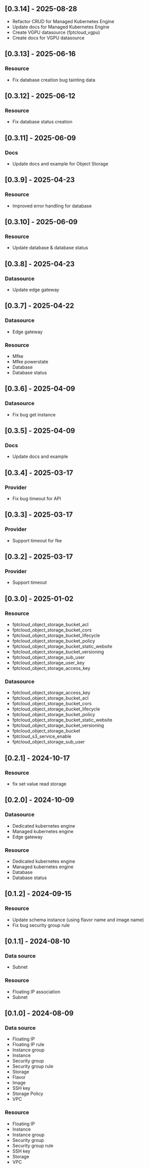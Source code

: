 ## [0.3.14] - 2025-08-28

- Refactor CRUD for Managed Kubernetes Engine
- Update docs for Managed Kubernetes Engine
- Create VGPU datasource (fptcloud_vgpu)
- Create docs for VGPU datasource

## [0.3.13] - 2025-06-16

### Resource

- Fix database creation bug tainting data

## [0.3.12] - 2025-06-12

### Resource

- Fix database status creation

## [0.3.11] - 2025-06-09

### Docs

- Update docs and example for Object Storage

## [0.3.9] - 2025-04-23

### Resource
- Improved error handling for database

## [0.3.10] - 2025-06-09

### Resource

- Update database & database status

## [0.3.8] - 2025-04-23

### Datasource

- Update edge gateway

## [0.3.7] - 2025-04-22

### Datasource

- Edge gateway

### Resource

- Mfke
- Mfke powerstate
- Database
- Database status

## [0.3.6] - 2025-04-09

### Datasource

- Fix bug get instance

## [0.3.5] - 2025-04-09

### Docs

- Update docs and example

## [0.3.4] - 2025-03-17

### Provider

- Fix bug timeout for API

## [0.3.3] - 2025-03-17

### Provider

- Support timeout for fke

## [0.3.2] - 2025-03-17

### Provider

- Support timeout

## [0.3.0] - 2025-01-02

### Resource

- fptcloud_object_storage_bucket_acl
- fptcloud_object_storage_bucket_cors
- fptcloud_object_storage_bucket_lifecycle
- fptcloud_object_storage_bucket_policy
- fptcloud_object_storage_bucket_static_website
- fptcloud_object_storage_bucket_versioning
- fptcloud_object_storage_sub_user
- fptcloud_object_storage_user_key
- fptcloud_object_storage_access_key

### Datasource

- fptcloud_object_storage_access_key
- fptcloud_object_storage_bucket_acl
- fptcloud_object_storage_bucket_cors
- fptcloud_object_storage_bucket_lifecycle
- fptcloud_object_storage_bucket_policy
- fptcloud_object_storage_bucket_static_website
- fptcloud_object_storage_bucket_versioning
- fptcloud_object_storage_bucket
- fptcloud_s3_service_enable
- fptcloud_object_storage_sub_user

## [0.2.1] - 2024-10-17

### Resource

- fix set value read storage

## [0.2.0] - 2024-10-09

### Datasource

- Dedicated kubernetes engine
- Managed kubernetes engine
- Edge gateway

### Resource

- Dedicated kubernetes engine
- Managed kubernetes engine
- Database
- Database status

## [0.1.2] - 2024-09-15

### Resource

- Update schema instance (using flavor name and image name)
- Fix bug security group rule

## [0.1.1] - 2024-08-10

### Data source

- Subnet

### Resource

- Floating IP association
- Subnet

## [0.1.0] - 2024-08-09

### Data source

- Floating IP
- Floating IP rule
- Instance group
- Instance
- Security group
- Security group rule
- Storage
- Flavor
- Image
- SSH key
- Storage Policy
- VPC

### Resource

- Floating IP
- Instance
- Instance group
- Security group
- Security group rule
- SSH key
- Storage
- VPC

